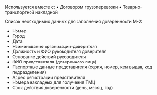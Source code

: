 Используется вместе с:
• Договором грузоперевозки
• Товарно-транспортной накладной

Список необходимых данных для заполнения доверенности М-2:

* Номер
* Город
* Дата
* Наименование организации-доверителя
* Должность и ФИО руководителя доверителя
* Основание действий руководителя
* ФИО представителя (доверенного лица)
* Паспортные данные представителя (серия, номер, кем выдан, код подразделения)
* Адрес регистрации представителя
* Номера накладных для получения ТМЦ
* Срок действия доверенности (день, месяц, год)
